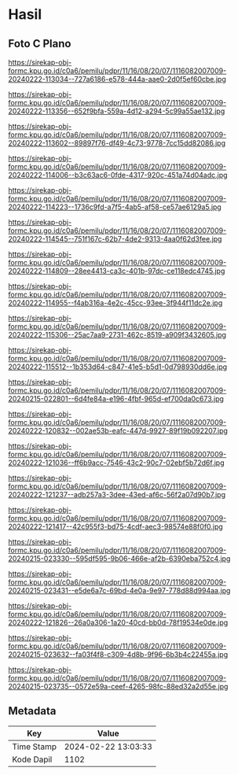 # Hasil

## Foto C Plano

https://sirekap-obj-formc.kpu.go.id/c0a6/pemilu/pdpr/11/16/08/20/07/1116082007009-20240222-113034--727a6186-e578-444a-aae0-2d0f5ef60cbe.jpg

https://sirekap-obj-formc.kpu.go.id/c0a6/pemilu/pdpr/11/16/08/20/07/1116082007009-20240222-113356--652f9bfa-559a-4d12-a294-5c99a55ae132.jpg

https://sirekap-obj-formc.kpu.go.id/c0a6/pemilu/pdpr/11/16/08/20/07/1116082007009-20240222-113602--89897f76-df49-4c73-9778-7cc15dd82086.jpg

https://sirekap-obj-formc.kpu.go.id/c0a6/pemilu/pdpr/11/16/08/20/07/1116082007009-20240222-114006--b3c63ac6-0fde-4317-920c-451a74d04adc.jpg

https://sirekap-obj-formc.kpu.go.id/c0a6/pemilu/pdpr/11/16/08/20/07/1116082007009-20240222-114223--1736c9fd-a7f5-4ab5-af58-ce57ae6129a5.jpg

https://sirekap-obj-formc.kpu.go.id/c0a6/pemilu/pdpr/11/16/08/20/07/1116082007009-20240222-114545--751f167c-62b7-4de2-9313-4aa0f62d3fee.jpg

https://sirekap-obj-formc.kpu.go.id/c0a6/pemilu/pdpr/11/16/08/20/07/1116082007009-20240222-114809--28ee4413-ca3c-401b-97dc-ce118edc4745.jpg

https://sirekap-obj-formc.kpu.go.id/c0a6/pemilu/pdpr/11/16/08/20/07/1116082007009-20240222-114955--f4ab316a-4e2c-45cc-93ee-3f944f11dc2e.jpg

https://sirekap-obj-formc.kpu.go.id/c0a6/pemilu/pdpr/11/16/08/20/07/1116082007009-20240222-115306--25ac7aa9-2731-462c-8519-a909f3432605.jpg

https://sirekap-obj-formc.kpu.go.id/c0a6/pemilu/pdpr/11/16/08/20/07/1116082007009-20240222-115512--1b353d64-c847-41e5-b5d1-0d798930dd6e.jpg

https://sirekap-obj-formc.kpu.go.id/c0a6/pemilu/pdpr/11/16/08/20/07/1116082007009-20240215-022801--6d4fe84a-e196-4fbf-965d-ef700da0c673.jpg

https://sirekap-obj-formc.kpu.go.id/c0a6/pemilu/pdpr/11/16/08/20/07/1116082007009-20240222-120832--002ae53b-eafc-447d-9927-89f19b092207.jpg

https://sirekap-obj-formc.kpu.go.id/c0a6/pemilu/pdpr/11/16/08/20/07/1116082007009-20240222-121036--ff6b9acc-7546-43c2-90c7-02ebf5b72d6f.jpg

https://sirekap-obj-formc.kpu.go.id/c0a6/pemilu/pdpr/11/16/08/20/07/1116082007009-20240222-121237--adb257a3-3dee-43ed-af6c-56f2a07d90b7.jpg

https://sirekap-obj-formc.kpu.go.id/c0a6/pemilu/pdpr/11/16/08/20/07/1116082007009-20240222-121417--42c955f3-bd75-4cdf-aec3-98574e88f0f0.jpg

https://sirekap-obj-formc.kpu.go.id/c0a6/pemilu/pdpr/11/16/08/20/07/1116082007009-20240215-023330--595df595-9b06-466e-af2b-6390eba752c4.jpg

https://sirekap-obj-formc.kpu.go.id/c0a6/pemilu/pdpr/11/16/08/20/07/1116082007009-20240215-023431--e5de6a7c-69bd-4e0a-9e97-778d88d994aa.jpg

https://sirekap-obj-formc.kpu.go.id/c0a6/pemilu/pdpr/11/16/08/20/07/1116082007009-20240222-121826--26a0a306-1a20-40cd-bb0d-78f19534e0de.jpg

https://sirekap-obj-formc.kpu.go.id/c0a6/pemilu/pdpr/11/16/08/20/07/1116082007009-20240215-023632--fa03f4f8-c309-4d8b-9f96-6b3b4c22455a.jpg

https://sirekap-obj-formc.kpu.go.id/c0a6/pemilu/pdpr/11/16/08/20/07/1116082007009-20240215-023735--0572e59a-ceef-4265-98fc-88ed32a2d55e.jpg


## Metadata

| Key        | Value               |
| ---------- | ------------------- |
| Time Stamp | 2024-02-22 13:03:33 |
| Kode Dapil | 1102                |




